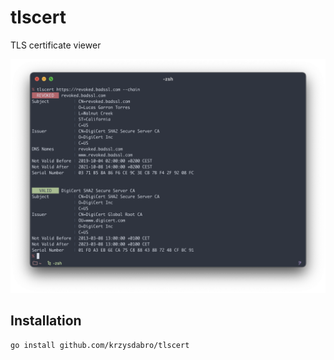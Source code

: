 # tlscert
TLS certificate viewer

![Example](example.png)

## Installation
```
go install github.com/krzysdabro/tlscert
```

